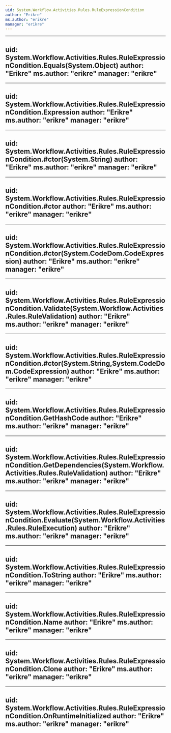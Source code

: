 ```yaml
---
uid: System.Workflow.Activities.Rules.RuleExpressionCondition
author: "Erikre"
ms.author: "erikre"
manager: "erikre"
---
```


---
uid: System.Workflow.Activities.Rules.RuleExpressionCondition.Equals(System.Object)
author: "Erikre"
ms.author: "erikre"
manager: "erikre"
---

---
uid: System.Workflow.Activities.Rules.RuleExpressionCondition.Expression
author: "Erikre"
ms.author: "erikre"
manager: "erikre"
---

---
uid: System.Workflow.Activities.Rules.RuleExpressionCondition.#ctor(System.String)
author: "Erikre"
ms.author: "erikre"
manager: "erikre"
---

---
uid: System.Workflow.Activities.Rules.RuleExpressionCondition.#ctor
author: "Erikre"
ms.author: "erikre"
manager: "erikre"
---

---
uid: System.Workflow.Activities.Rules.RuleExpressionCondition.#ctor(System.CodeDom.CodeExpression)
author: "Erikre"
ms.author: "erikre"
manager: "erikre"
---

---
uid: System.Workflow.Activities.Rules.RuleExpressionCondition.Validate(System.Workflow.Activities.Rules.RuleValidation)
author: "Erikre"
ms.author: "erikre"
manager: "erikre"
---

---
uid: System.Workflow.Activities.Rules.RuleExpressionCondition.#ctor(System.String,System.CodeDom.CodeExpression)
author: "Erikre"
ms.author: "erikre"
manager: "erikre"
---

---
uid: System.Workflow.Activities.Rules.RuleExpressionCondition.GetHashCode
author: "Erikre"
ms.author: "erikre"
manager: "erikre"
---

---
uid: System.Workflow.Activities.Rules.RuleExpressionCondition.GetDependencies(System.Workflow.Activities.Rules.RuleValidation)
author: "Erikre"
ms.author: "erikre"
manager: "erikre"
---

---
uid: System.Workflow.Activities.Rules.RuleExpressionCondition.Evaluate(System.Workflow.Activities.Rules.RuleExecution)
author: "Erikre"
ms.author: "erikre"
manager: "erikre"
---

---
uid: System.Workflow.Activities.Rules.RuleExpressionCondition.ToString
author: "Erikre"
ms.author: "erikre"
manager: "erikre"
---

---
uid: System.Workflow.Activities.Rules.RuleExpressionCondition.Name
author: "Erikre"
ms.author: "erikre"
manager: "erikre"
---

---
uid: System.Workflow.Activities.Rules.RuleExpressionCondition.Clone
author: "Erikre"
ms.author: "erikre"
manager: "erikre"
---

---
uid: System.Workflow.Activities.Rules.RuleExpressionCondition.OnRuntimeInitialized
author: "Erikre"
ms.author: "erikre"
manager: "erikre"
---

